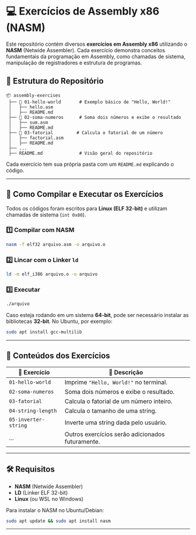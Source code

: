 
# 💻 Exercícios de Assembly x86 (NASM)

Este repositório contém diversos **exercícios em Assembly x86** utilizando o **NASM** (Netwide Assembler). Cada exercício demonstra conceitos fundamentais da programação em Assembly, como chamadas de sistema, manipulação de registradores e estrutura de programas.

## 📂 Estrutura do Repositório

```
📦 assembly-exercises
 ├── 📁 01-hello-world       # Exemplo básico de "Hello, World!"
 │   ├── hello.asm
 │   ├── README.md
 ├── 📁 02-soma-numeros      # Soma dois números e exibe o resultado
 │   ├── sum.asm
 │   ├── README.md
 ├── 📁 03-fatorial         # Calcula o fatorial de um número
 │   ├── factorial.asm
 │   ├── README.md
 ├── ...
 ├── README.md              # Visão geral do repositório
```

Cada exercício tem sua própria pasta com um `README.md` explicando o código.

---

## 🚀 Como Compilar e Executar os Exercícios

Todos os códigos foram escritos para **Linux (ELF 32-bit)** e utilizam chamadas de sistema (`int 0x80`).  

### **1️⃣ Compilar com NASM**  
```sh
nasm -f elf32 arquivo.asm -o arquivo.o
```

### **2️⃣ Lincar com o Linker `ld`**  
```sh
ld -m elf_i386 arquivo.o -o arquivo
```

### **3️⃣ Executar**  
```sh
./arquivo
```

Caso esteja rodando em um sistema **64-bit**, pode ser necessário instalar as bibliotecas **32-bit**. No Ubuntu, por exemplo:  
```sh
sudo apt install gcc-multilib
```

---

## 📌 Conteúdos dos Exercícios

| 🚀 Exercício          | 📖 Descrição |
|----------------------|------------------------------------------------|
| `01-hello-world`    | Imprime `"Hello, World!"` no terminal. |
| `02-soma-numeros`   | Soma dois números e exibe o resultado. |
| `03-fatorial`       | Calcula o fatorial de um número inteiro. |
| `04-string-length`  | Calcula o tamanho de uma string. |
| `05-inverter-string` | Inverte uma string dada pelo usuário. |
| ...                 | Outros exercícios serão adicionados futuramente. |

---

## 🛠️ Requisitos

- **NASM** (Netwide Assembler)
- **LD** (Linker ELF 32-bit)
- **Linux** (ou WSL no Windows)

Para instalar o NASM no Ubuntu/Debian:
```sh
sudo apt update && sudo apt install nasm
```

---

